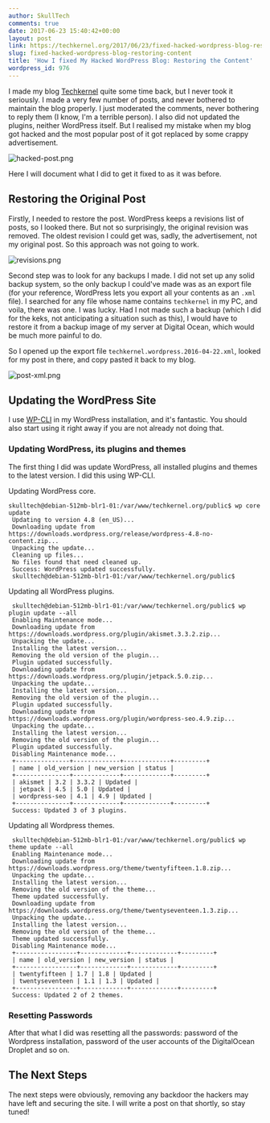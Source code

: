 ```yaml
---
author: SkullTech
comments: true
date: 2017-06-23 15:40:42+00:00
layout: post
link: https://techkernel.org/2017/06/23/fixed-hacked-wordpress-blog-restoring-content/
slug: fixed-hacked-wordpress-blog-restoring-content
title: 'How I fixed My Hacked WordPress Blog: Restoring the Content'
wordpress_id: 976
---
```


I made my blog [Techkernel](https://techkernel.org) quite some time back, but I never took it seriously. I made a very few number of posts, and never bothered to maintain the blog properly. I just moderated the comments, never bothering to reply them (I know, I'm a terrible person). I also did not updated the plugins, neither WordPress itself. But I realised my mistake when my blog got hacked and the most popular post of it got replaced by some crappy advertisement.

![hacked-post.png](https://techkernel.org/wp-content/uploads/2017/06/hacked-post.png)

Here I will document what I did to get it fixed to as it was before.



## Restoring the Original Post



Firstly, I needed to restore the post. WordPress keeps a revisions list of posts, so I looked there. But not so surprisingly, the original revision was removed. The oldest revision I could get was, sadly, the advertisement, not my original post. So this approach was not going to work.

![revisions.png](https://techkernel.org/wp-content/uploads/2017/06/revisions.png)

Second step was to look for any backups I made. I did not set up any solid backup system, so the only backup I could've made was as an export file (for your reference, WordPress lets you export all your contents as an `.xml` file). I searched for any file whose name contains `techkernel` in my PC, and voila, there was one. I was lucky. Had I not made such a backup (which I did for the keks, not anticipating a situation such as this), I would have to restore it from a backup image of my server at Digital Ocean, which would be much more painful to do.

So I opened up the export file `techkernel.wordpress.2016-04-22.xml`, looked for my post in there, and copy pasted it back to my blog.

![post-xml.png](https://techkernel.org/wp-content/uploads/2017/06/post-xml.png)



## Updating the WordPress Site



I use [WP-CLI](https://wp-cli.org/) in my WordPress installation, and it's fantastic. You should also start using it right away if you are not already not doing that.



### Updating WordPress, its plugins and themes



The first thing I did was update WordPress, all installed plugins and themes to the latest version. I did this using WP-CLI.

Updating WordPress core.


    
    skulltech@debian-512mb-blr1-01:/var/www/techkernel.org/public$ wp core update
     Updating to version 4.8 (en_US)...
     Downloading update from https://downloads.wordpress.org/release/wordpress-4.8-no-content.zip...
     Unpacking the update...
     Cleaning up files...
     No files found that need cleaned up.
     Success: WordPress updated successfully.
     skulltech@debian-512mb-blr1-01:/var/www/techkernel.org/public$



Updating all WordPress plugins.


    
     skulltech@debian-512mb-blr1-01:/var/www/techkernel.org/public$ wp plugin update --all
     Enabling Maintenance mode...
     Downloading update from https://downloads.wordpress.org/plugin/akismet.3.3.2.zip...
     Unpacking the update...
     Installing the latest version...
     Removing the old version of the plugin...
     Plugin updated successfully.
     Downloading update from https://downloads.wordpress.org/plugin/jetpack.5.0.zip...
     Unpacking the update...
     Installing the latest version...
     Removing the old version of the plugin...
     Plugin updated successfully.
     Downloading update from https://downloads.wordpress.org/plugin/wordpress-seo.4.9.zip...
     Unpacking the update...
     Installing the latest version...
     Removing the old version of the plugin...
     Plugin updated successfully.
     Disabling Maintenance mode...
     +---------------+-------------+-------------+---------+
     | name | old_version | new_version | status |
     +---------------+-------------+-------------+---------+
     | akismet | 3.2 | 3.3.2 | Updated |
     | jetpack | 4.5 | 5.0 | Updated |
     | wordpress-seo | 4.1 | 4.9 | Updated |
     +---------------+-------------+-------------+---------+
     Success: Updated 3 of 3 plugins.
    
    



Updating all Wordpress themes.


    
     skulltech@debian-512mb-blr1-01:/var/www/techkernel.org/public$ wp theme update --all
     Enabling Maintenance mode...
     Downloading update from https://downloads.wordpress.org/theme/twentyfifteen.1.8.zip...
     Unpacking the update...
     Installing the latest version...
     Removing the old version of the theme...
     Theme updated successfully.
     Downloading update from https://downloads.wordpress.org/theme/twentyseventeen.1.3.zip...
     Unpacking the update...
     Installing the latest version...
     Removing the old version of the theme...
     Theme updated successfully.
     Disabling Maintenance mode...
     +-----------------+-------------+-------------+---------+
     | name | old_version | new_version | status |
     +-----------------+-------------+-------------+---------+
     | twentyfifteen | 1.7 | 1.8 | Updated |
     | twentyseventeen | 1.1 | 1.3 | Updated |
     +-----------------+-------------+-------------+---------+
     Success: Updated 2 of 2 themes.
    
    





### Resetting Passwords



After that what I did was resetting all the passwords: password of the Wordpress installation, password of the user accounts of the DigitalOcean Droplet and so on.





## The Next Steps



The next steps were obviously, removing any backdoor the hackers may have left and securing the site. I will write a post on that shortly, so stay tuned!
